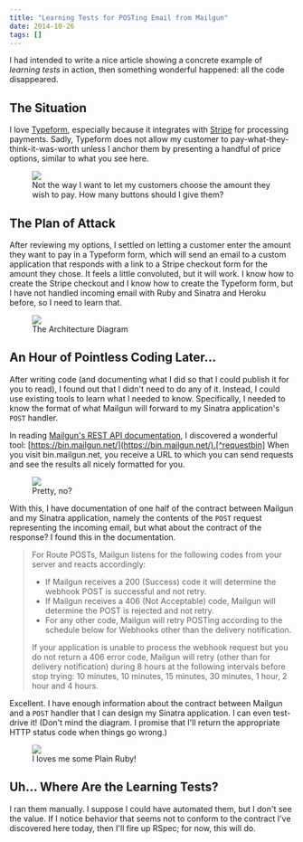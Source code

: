 ```yaml
---
title: "Learning Tests for POSTing Email from Mailgun"
date: 2014-10-26
tags: []
---
```

I had intended to write a nice article showing a concrete example of _learning tests_ in action, then something wonderful happened: all the code disappeared.

## The Situation

I love [Typeform](https://www.typeform.com), especially because it integrates with [Stripe](https://www.stripe.com) for processing payments. Sadly, Typeform does not allow my customer to pay-what-they-think-it-was-worth unless I anchor them by presenting a handful of price options, similar to what you see here.

<figure><img src="/images/LearningTestsForPostingEmailFromMailgun/TheClosestWeCanGetToPayWhatYouWant.png" /><figcaption>Not the way I want to let my customers choose the amount they wish to pay. How many buttons should I give them?</figcaption></figure>

## The Plan of Attack

After reviewing my options, I settled on letting a customer enter the amount they want to pay in a Typeform form, which will send an email to a custom application that responds with a link to a Stripe checkout form for the amount they chose. It feels a little convoluted, but it will work. I know how to create the Stripe checkout and I know how to create the Typeform form, but I have not handled incoming email with Ruby and Sinatra and Heroku before, so I need to learn that.

<figure><img src="/images/LearningTestsForPostingEmailFromMailgun/ForwardingEmailFromMailgunToSinatra.png" /><figcaption>The Architecture Diagram</figcaption></figure>

## An Hour of Pointless Coding Later...

After writing code (and documenting what I did so that I could publish it for you to read), I found out that I didn't need to do any of it. Instead, I could use existing tools to learn what I needed to know. Specifically, I needed to know the format of what Mailgun will forward to my Sinatra application's `POST` handler.

In reading [Mailgun's REST API documentation](https://link.jbrains.ca/1oMOCHt), I discovered a wonderful tool: [https://bin.mailgun.net/](https://bin.mailgun.net/).[^requestbin] When you visit bin.mailgun.net, you receive a URL to which you can send requests and see the results all nicely formatted for you.

[^requestbin]: Evidently I could have used <https://requestbin.com> for the same purpose.

<figure><img src="/images/LearningTestsForPostingEmailFromMailgun/SampleOutputBinMailgunNet.png" /><figcaption>Pretty, no?</figcaption></figure>

With this, I have documentation of one half of the contract between Mailgun and my Sinatra application, namely the contents of the `POST` request representing the incoming email, but what about the contract of the response? I found this in the documentation.

> For Route POSTs, Mailgun listens for the following codes from your server and reacts accordingly:
>
> + If Mailgun receives a 200 (Success) code it will determine the webhook POST is successful and not retry.
> + If Mailgun receives a 406 (Not Acceptable) code, Mailgun will determine the POST is rejected and not retry.
> + For any other code, Mailgun will retry POSTing according to the schedule below for Webhooks other than the delivery notification.
>
> If your application is unable to process the webhook request but you do not return a 406 error code, Mailgun will retry (other than for delivery notification) during 8 hours at the following intervals before stop trying: 10 minutes, 10 minutes, 15 minutes, 30 minutes, 1 hour, 2 hour and 4 hours.

Excellent. I have enough information about the contract between Mailgun and a `POST` handler that I can design my Sinatra application. I can even test-drive it! (Don't mind the diagram. I promise that I'll return the appropriate HTTP status code when things go wrong.)

<figure><img src="/images/LearningTestsForPostingEmailFromMailgun/MailgunSinatraIntegrationDesignSketch.png" /><figcaption>I loves me some Plain Ruby!</figcaption></figure>

## Uh... Where Are the Learning Tests?

I ran them manually. I suppose I could have automated them, but I don't see the value. If I notice behavior that seems not to conform to the contract I've discovered here today, then I'll fire up RSpec; for now, this will do.
